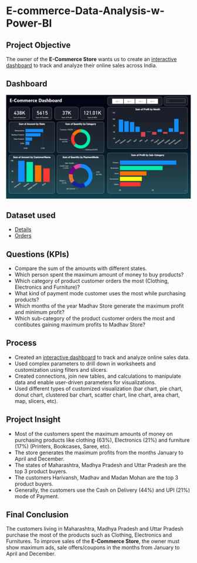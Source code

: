 # E-commerce-Data-Analysis-w-Power-BI

## **Project Objective**
The owner of the **E-Commerce Store** wants us to create an <a href="https://github.com/Rohit2350/E-commerce-Data-Analysis-w-Power-BI/blob/main/Dashboard%20Image%20.png">interactive dashboard</a> to track and analyze their online sales across India.

## **Dashboard**
![Alt text of the image](https://github.com/Rohit2350/E-commerce-Data-Analysis-w-Power-BI/blob/main/Dashboard%20Image%20.png)

## **Dataset used**

- <a href="https://github.com/Rohit2350/E-commerce-Data-Analysis-w-Power-BI/blob/main/Details.csv">Details</a>
- <a href="https://github.com/Rohit2350/E-commerce-Data-Analysis-w-Power-BI/blob/main/Orders.csv">Orders</a>


## **Questions (KPIs)**

- Compare the sum of the amounts with different states.
- Which person spent the maximum amount of money to buy products?
- Which category of product customer orders the most (Clothing, Electronics and Furniture)?
- What kind of payment mode customer uses the most while purchasing products?
- Which months of the year Madhav Store generate the maximum profit and minimum profit?
- Which sub-category of the product customer orders the most and contibutes gaining maximum profits to Madhav Store?


## **Process**

- Created an <a href="https://github.com/Rohit2350/E-commerce-Data-Analysis-w-Power-BI/blob/main/Dashboard%20Image%20.png">interactive dashboard</a> to track and analyze online sales data.
- Used complex parameters to drill down in worksheets and customization using filters and slicers.
- Created connections, join new tables, and calculations to manipulate data and enable user-driven parameters for visualizations.
- Used different types of customized visualization (bar chart, pie chart, donut chart, clustered bar chart, scatter chart, line chart, area chart, map, slicers, etc).


## **Project Insight**

- Most of the customers spent the maximum amounts of money on purchasing products like clothing (63%), Electronics (21%) and furniture (17%) (Printers, Bookcases, Saree, etc).
- The store generates the maximum profits from the months January to April and December.
- The states of Maharashtra, Madhya Pradesh and Uttar Pradesh are the top 3 product buyers.
- The customers Harivansh, Madhav and Madan Mohan are the top 3 product buyers.
- Generally, the customers use the Cash on Delivery (44%) and UPI (21%) mode of Payment.

## **Final Conclusion**

The customers living in Maharashtra, Madhya Pradesh and Uttar Pradesh purchase the most of the products such as Clothing, Electronics and Furnitures. To improve sales of the **E-Commerce Store**, the owner must show maximum ads, sale offers/coupons in the months from January to April and December.

